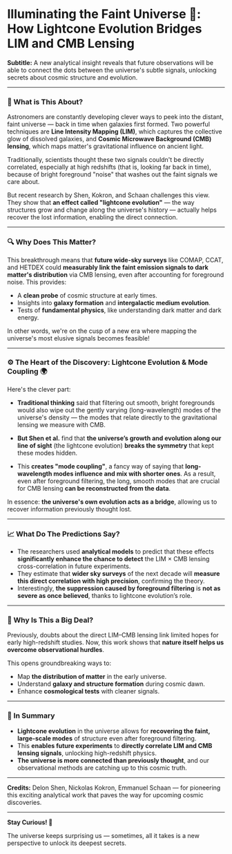 # Illuminating the Faint Universe 🌌: How Lightcone Evolution Bridges LIM and CMB Lensing

**Subtitle:** A new analytical insight reveals that future observations will be able to connect the dots between the universe's subtle signals, unlocking secrets about cosmic structure and evolution.

---

### 🌟 What is This About?

Astronomers are constantly developing clever ways to peek into the distant, faint universe — back in time when galaxies first formed. Two powerful techniques are **Line Intensity Mapping (LIM)**, which captures the collective glow of dissolved galaxies, and **Cosmic Microwave Background (CMB) lensing**, which maps matter's gravitational influence on ancient light.

Traditionally, scientists thought these two signals couldn't be directly correlated, especially at high redshifts (that is, looking far back in time), because of bright foreground "noise" that washes out the faint signals we care about.

But recent research by Shen, Kokron, and Schaan challenges this view. They show that **an effect called "lightcone evolution"** — the way structures grow and change along the universe's history — actually helps recover the lost information, enabling the direct connection.

---

### 🔍 Why Does This Matter?

This breakthrough means that **future wide-sky surveys** like COMAP, CCAT, and HETDEX could **measurably link the faint emission signals to dark matter's distribution** via CMB lensing, even after accounting for foreground noise. This provides:

- A **clean probe** of cosmic structure at early times.
- Insights into **galaxy formation** and **intergalactic medium evolution**.
- Tests of **fundamental physics**, like understanding dark matter and dark energy.

In other words, we're on the cusp of a new era where mapping the universe's most elusive signals becomes feasible!

---

### ⚙️ The Heart of the Discovery: Lightcone Evolution & Mode Coupling 🌍

Here's the clever part:

- **Traditional thinking** said that filtering out smooth, bright foregrounds would also wipe out the gently varying (long-wavelength) modes of the universe's density — the modes that relate directly to the gravitational lensing we measure with CMB.

- **But Shen et al.** find that **the universe’s growth and evolution along our line of sight** (the lightcone evolution) **breaks the symmetry** that kept these modes hidden. 

- This **creates "mode coupling"**, a fancy way of saying that **long-wavelength modes influence and mix with shorter ones**. As a result, even after foreground filtering, the long, smooth modes that are crucial for CMB lensing **can be reconstructed from the data**.

In essence: **the universe's own evolution acts as a bridge**, allowing us to recover information previously thought lost.

---

### 📈 What Do The Predictions Say?

- The researchers used **analytical models** to predict that these effects **significantly enhance the chance to detect** the LIM × CMB lensing cross-correlation in future experiments.
- They estimate that **wider sky surveys** of the next decade will **measure this direct correlation with high precision**, confirming the theory.
- Interestingly, **the suppression caused by foreground filtering** is **not as severe as once believed**, thanks to lightcone evolution’s role.

---

### 🤝 Why Is This a Big Deal?

Previously, doubts about the direct LIM–CMB lensing link limited hopes for early high-redshift studies. Now, this work shows that **nature itself helps us overcome observational hurdles**.

This opens groundbreaking ways to:

- Map **the distribution of matter** in the early universe.
- Understand **galaxy and structure formation** during cosmic dawn.
- Enhance **cosmological tests** with cleaner signals.

---

### 🎯 In Summary

- **Lightcone evolution** in the universe allows for **recovering the faint, large-scale modes** of structure even after foreground filtering.
- This **enables future experiments** to **directly correlate LIM and CMB lensing signals**, unlocking high-redshift physics.
- **The universe is more connected than previously thought**, and our observational methods are catching up to this cosmic truth.

---

**Credits:** Delon Shen, Nickolas Kokron, Emmanuel Schaan — for pioneering this exciting analytical work that paves the way for upcoming cosmic discoveries.

---

**Stay Curious! 🚀**

The universe keeps surprising us — sometimes, all it takes is a new perspective to unlock its deepest secrets.